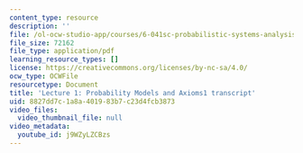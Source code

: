 ```yaml
---
content_type: resource
description: ''
file: /ol-ocw-studio-app/courses/6-041sc-probabilistic-systems-analysis-and-applied-probability-fall-2013/j9WZyLZCBzs_transcript.pdf
file_size: 72162
file_type: application/pdf
learning_resource_types: []
license: https://creativecommons.org/licenses/by-nc-sa/4.0/
ocw_type: OCWFile
resourcetype: Document
title: 'Lecture 1: Probability Models and Axioms1 transcript'
uid: 8827dd7c-1a8a-4019-83b7-c23d4fcb3873
video_files:
  video_thumbnail_file: null
video_metadata:
  youtube_id: j9WZyLZCBzs
---
```

